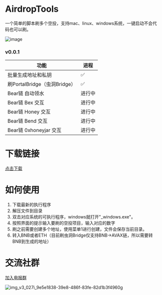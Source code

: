 # AirdropTools
一个简单的脚本刷多个空投，支持mac、linux、windows系统，一键启动不会代码也可以刷。

![image](https://github.com/Pubbbbbbblic/AirdropTools/assets/158009105/1e36f4c6-6d8c-4bd2-bbd1-9f8bdfc1baf5)

### v0.0.1
| 功能      | 进程 |
| ----------- | ----------- |
| 批量生成地址和私钥      | ✅ |
| 刷PortalBridge（虫洞Bridge）   | ✅ |
| Bear链 自动领水   | 进行中 |
| Bear链 Bex 交互   | 进行中 |
| Bear链 Honey 交互   | 进行中 |
| Bear链 Bend 交互  | 进行中 |
| Bear链 0xhoneyjar 交互   | 进行中 |

# 下载链接

[点击下载](https://github.com/Pubbbbbbblic/AirdropTools/releases/tag/v.0.0.1)

# 如何使用

1. 下载最新的执行程序
2. 解压文件到目录
3. 双击对应系统的可执行程序，windows就打开"_windows.exe"。
4. 按照界面的提示输入要刷的空投项目，输入对应的数字
5. 刷之前需要创建多个地址，使用菜单1进行创建，文件会保存当前目录。
6. 转入BNB或者ETH（目前刷虫洞Bridge仅支持BNB->AVAX链，所以需要转BNB到生成的地址）

# 交流社群

[加入电报群](https://t.me/Airdrop_Tools)

![img_v3_027i_9e5e1838-39e8-486f-83fe-82d1b3f4960g](https://github.com/Pubbbbbbblic/AirdropTools/assets/158009105/b5d93d34-4c95-447b-ac3e-07bae6204f92)
